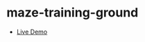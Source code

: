 # maze-training-ground

- [Live Demo](https://advancedproductivity.github.io/maze-training-ground/)
